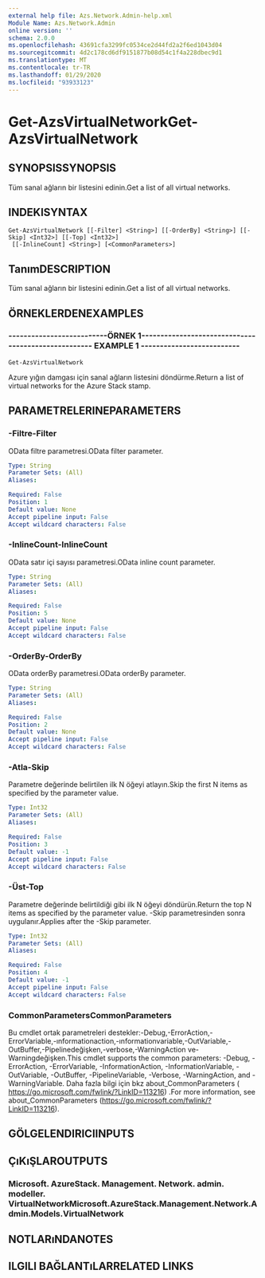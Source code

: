 ```yaml
---
external help file: Azs.Network.Admin-help.xml
Module Name: Azs.Network.Admin
online version: ''
schema: 2.0.0
ms.openlocfilehash: 43691cfa3299fc0534ce2d44fd2a2f6ed1043d04
ms.sourcegitcommit: 4d2c178cd6df9151877b08d54c1f4a228dbec9d1
ms.translationtype: MT
ms.contentlocale: tr-TR
ms.lasthandoff: 01/29/2020
ms.locfileid: "93933123"
---
```

# <span data-ttu-id="b9c59-101">Get-AzsVirtualNetwork</span><span class="sxs-lookup"><span data-stu-id="b9c59-101">Get-AzsVirtualNetwork</span></span>

## <span data-ttu-id="b9c59-102">SYNOPSIS</span><span class="sxs-lookup"><span data-stu-id="b9c59-102">SYNOPSIS</span></span>
<span data-ttu-id="b9c59-103">Tüm sanal ağların bir listesini edinin.</span><span class="sxs-lookup"><span data-stu-id="b9c59-103">Get a list of all virtual networks.</span></span>

## <span data-ttu-id="b9c59-104">INDEKI</span><span class="sxs-lookup"><span data-stu-id="b9c59-104">SYNTAX</span></span>

```
Get-AzsVirtualNetwork [[-Filter] <String>] [[-OrderBy] <String>] [[-Skip] <Int32>] [[-Top] <Int32>]
 [[-InlineCount] <String>] [<CommonParameters>]
```

## <span data-ttu-id="b9c59-105">Tanım</span><span class="sxs-lookup"><span data-stu-id="b9c59-105">DESCRIPTION</span></span>
<span data-ttu-id="b9c59-106">Tüm sanal ağların bir listesini edinin.</span><span class="sxs-lookup"><span data-stu-id="b9c59-106">Get a list of all virtual networks.</span></span>

## <span data-ttu-id="b9c59-107">ÖRNEKLERDEN</span><span class="sxs-lookup"><span data-stu-id="b9c59-107">EXAMPLES</span></span>

### <span data-ttu-id="b9c59-108">--------------------------ÖRNEK 1--------------------------</span><span class="sxs-lookup"><span data-stu-id="b9c59-108">-------------------------- EXAMPLE 1 --------------------------</span></span>
```
Get-AzsVirtualNetwork
```

<span data-ttu-id="b9c59-109">Azure yığın damgası için sanal ağların listesini döndürme.</span><span class="sxs-lookup"><span data-stu-id="b9c59-109">Return a list of virtual networks for the Azure Stack stamp.</span></span>

## <span data-ttu-id="b9c59-110">PARAMETRELERINE</span><span class="sxs-lookup"><span data-stu-id="b9c59-110">PARAMETERS</span></span>

### <span data-ttu-id="b9c59-111">-Filtre</span><span class="sxs-lookup"><span data-stu-id="b9c59-111">-Filter</span></span>
<span data-ttu-id="b9c59-112">OData filtre parametresi.</span><span class="sxs-lookup"><span data-stu-id="b9c59-112">OData filter parameter.</span></span>

```yaml
Type: String
Parameter Sets: (All)
Aliases: 

Required: False
Position: 1
Default value: None
Accept pipeline input: False
Accept wildcard characters: False
```

### <span data-ttu-id="b9c59-113">-InlineCount</span><span class="sxs-lookup"><span data-stu-id="b9c59-113">-InlineCount</span></span>
<span data-ttu-id="b9c59-114">OData satır içi sayısı parametresi.</span><span class="sxs-lookup"><span data-stu-id="b9c59-114">OData inline count parameter.</span></span>

```yaml
Type: String
Parameter Sets: (All)
Aliases: 

Required: False
Position: 5
Default value: None
Accept pipeline input: False
Accept wildcard characters: False
```

### <span data-ttu-id="b9c59-115">-OrderBy</span><span class="sxs-lookup"><span data-stu-id="b9c59-115">-OrderBy</span></span>
<span data-ttu-id="b9c59-116">OData orderBy parametresi.</span><span class="sxs-lookup"><span data-stu-id="b9c59-116">OData orderBy parameter.</span></span>

```yaml
Type: String
Parameter Sets: (All)
Aliases: 

Required: False
Position: 2
Default value: None
Accept pipeline input: False
Accept wildcard characters: False
```

### <span data-ttu-id="b9c59-117">-Atla</span><span class="sxs-lookup"><span data-stu-id="b9c59-117">-Skip</span></span>
<span data-ttu-id="b9c59-118">Parametre değerinde belirtilen ilk N öğeyi atlayın.</span><span class="sxs-lookup"><span data-stu-id="b9c59-118">Skip the first N items as specified by the parameter value.</span></span>

```yaml
Type: Int32
Parameter Sets: (All)
Aliases: 

Required: False
Position: 3
Default value: -1
Accept pipeline input: False
Accept wildcard characters: False
```

### <span data-ttu-id="b9c59-119">-Üst</span><span class="sxs-lookup"><span data-stu-id="b9c59-119">-Top</span></span>
<span data-ttu-id="b9c59-120">Parametre değerinde belirtildiği gibi ilk N öğeyi döndürün.</span><span class="sxs-lookup"><span data-stu-id="b9c59-120">Return the top N items as specified by the parameter value.</span></span>
<span data-ttu-id="b9c59-121">-Skip parametresinden sonra uygulanır.</span><span class="sxs-lookup"><span data-stu-id="b9c59-121">Applies after the -Skip parameter.</span></span>

```yaml
Type: Int32
Parameter Sets: (All)
Aliases: 

Required: False
Position: 4
Default value: -1
Accept pipeline input: False
Accept wildcard characters: False
```

### <span data-ttu-id="b9c59-122">CommonParameters</span><span class="sxs-lookup"><span data-stu-id="b9c59-122">CommonParameters</span></span>
<span data-ttu-id="b9c59-123">Bu cmdlet ortak parametreleri destekler:-Debug,-ErrorAction,-ErrorVariable,-ınformationaction,-ınformationvariable,-OutVariable,-OutBuffer,-Pipelinedeğişken,-verbose,-WarningAction ve-Warningdeğişken.</span><span class="sxs-lookup"><span data-stu-id="b9c59-123">This cmdlet supports the common parameters: -Debug, -ErrorAction, -ErrorVariable, -InformationAction, -InformationVariable, -OutVariable, -OutBuffer, -PipelineVariable, -Verbose, -WarningAction, and -WarningVariable.</span></span> <span data-ttu-id="b9c59-124">Daha fazla bilgi için bkz about_CommonParameters ( https://go.microsoft.com/fwlink/?LinkID=113216) .</span><span class="sxs-lookup"><span data-stu-id="b9c59-124">For more information, see about_CommonParameters (https://go.microsoft.com/fwlink/?LinkID=113216).</span></span>

## <span data-ttu-id="b9c59-125">GÖLGELENDIRICI</span><span class="sxs-lookup"><span data-stu-id="b9c59-125">INPUTS</span></span>

## <span data-ttu-id="b9c59-126">ÇıKıŞLAR</span><span class="sxs-lookup"><span data-stu-id="b9c59-126">OUTPUTS</span></span>

### <span data-ttu-id="b9c59-127">Microsoft. AzureStack. Management. Network. admin. modeller. VirtualNetwork</span><span class="sxs-lookup"><span data-stu-id="b9c59-127">Microsoft.AzureStack.Management.Network.Admin.Models.VirtualNetwork</span></span>

## <span data-ttu-id="b9c59-128">NOTLARıNDA</span><span class="sxs-lookup"><span data-stu-id="b9c59-128">NOTES</span></span>

## <span data-ttu-id="b9c59-129">ILGILI BAĞLANTıLAR</span><span class="sxs-lookup"><span data-stu-id="b9c59-129">RELATED LINKS</span></span>

